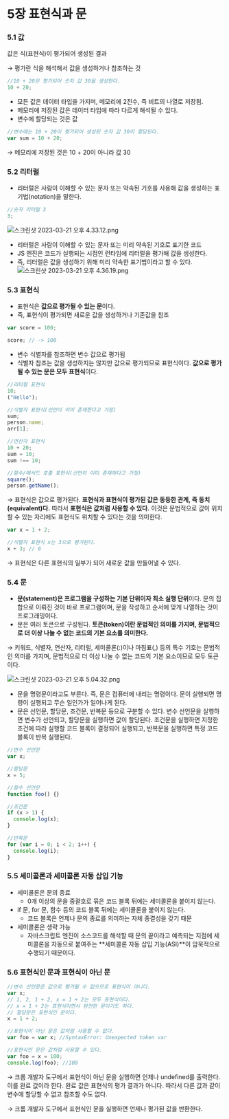 # 5장 표현식과 문

### 5.1 값

값은 식(표현식)이 평가되어 생성된 결과

→ 평가란 식을 해석해서 값을 생성하거나 참조하는 것

```jsx
//10 + 20은 평가되어 숫자 값 30을 생성한다.
10 + 20;
```

- 모든 값은 데이터 타입을 가지며, 메모리에 2진수, 즉 비트의 나열로 저장됨.
- 메모리에 저장된 값은 데이터 타입에 따라 다르게 해석될 수 있다.
- 변수에 할당되는 것은 값

```jsx
//변수에는 10 + 20이 평가되어 생성된 숫자 값 30이 할당된다.
var sum = 10 + 20;
```

→ 메모리에 저장된 것은 10 + 20이 아니라 값 30

### 5.2 리터럴

- 리터럴은 사람이 이해할 수 있는 문자 또는 약속된 기호를 사용해 값을 생성하는 표기법(notation)을 말한다.

```jsx
//숫자 리터럴 3
3;
```

![스크린샷 2023-03-21 오후 4.33.12.png](https://s3-us-west-2.amazonaws.com/secure.notion-static.com/e47903b9-807c-4c62-b937-567bf5c5c009/%E1%84%89%E1%85%B3%E1%84%8F%E1%85%B3%E1%84%85%E1%85%B5%E1%86%AB%E1%84%89%E1%85%A3%E1%86%BA_2023-03-21_%E1%84%8B%E1%85%A9%E1%84%92%E1%85%AE_4.33.12.png)

- 리터럴은 사람이 이해할 수 있는 문자 또는 미리 약속된 기호로 표기한 코드
- JS 엔진은 코드가 실행되는 시점인 런타임에 리터럴을 평가해 값을 생성한다.
- 즉, 리터럴은 값을 생성하기 위해 미리 약속한 표기법이라고 할 수 있다.
  ![스크린샷 2023-03-21 오후 4.36.19.png](https://s3-us-west-2.amazonaws.com/secure.notion-static.com/f07eb387-d772-4373-bb4e-c4152c6476b5/%E1%84%89%E1%85%B3%E1%84%8F%E1%85%B3%E1%84%85%E1%85%B5%E1%86%AB%E1%84%89%E1%85%A3%E1%86%BA_2023-03-21_%E1%84%8B%E1%85%A9%E1%84%92%E1%85%AE_4.36.19.png)

### 5.3 표현식

- 표현식은 **값으로 평가될 수 있는 문**이다.
- 즉, 표현식이 평가되면 새로운 값을 생성하거나 기존값을 참조

```jsx
var score = 100;
```

```jsx
score; // -> 100
```

- 변수 식별자를 참조하면 변수 값으로 평가됨
- 식별자 참조는 값을 생성하지는 않지만 값으로 평가되므로 표현식이다. **값으로 평가될 수 있는 문은 모두 표현식**이다.

```jsx
//리터럴 표현식
10;
("Hello");

//식별자 표현식(선언이 이미 존재한다고 가정)
sum;
person.name;
arr[1];

//연산자 표현식
10 + 20;
sum = 10;
sum !== 10;

//함수/메서드 호출 표현식(선언이 이미 존재하다고 가정)
square();
person.getName();
```

→ 표현식은 값으로 평가된다. **표현식과 표현식이 평가된 값은 동등한 관계, 즉 동치(equivalent)다.** 따라서 **표현식은 값처럼 사용할 수 있다.** 이것은 문법적으로 값이 위치할 수 있는 자리에도 표현식도 위치할 수 있다는 것을 의미한다.

```jsx
var x = 1 + 2;

//식별자 표현식 x는 3으로 평가된다.
x + 3; // 6
```

→ 표현식은 다른 표현식의 일부가 되어 새로운 값을 만들어낼 수 있다.

### 5.4 문

- **문(statement)은 프로그램을 구성하는 기본 단위이자 최소 실행 단위**이다. 문의 집합으로 이뤄진 것이 바로 프로그램이며, 문을 작성하고 순서에 맞게 나열하는 것이 프로그래밍이다.
- 문은 여러 토큰으로 구성된다. **토큰(token)이란 문법적인 의미를 가지며, 문법적으로 더 이상 나눌 수 없는 코드의 기본 요소를 의미한다.**

→ 키워드, 식별자, 연산자, 리터럴, 세미콜론(:)이나 마침표(,) 등의 특수 기호는 문법적인 의미를 가지며, 문법적으로 더 이상 나눌 수 없는 코드의 기본 요소이므로 모두 토큰이다.

![스크린샷 2023-03-21 오후 5.04.32.png](https://s3-us-west-2.amazonaws.com/secure.notion-static.com/e6f48365-2183-4a31-85be-a781b89ae8de/%E1%84%89%E1%85%B3%E1%84%8F%E1%85%B3%E1%84%85%E1%85%B5%E1%86%AB%E1%84%89%E1%85%A3%E1%86%BA_2023-03-21_%E1%84%8B%E1%85%A9%E1%84%92%E1%85%AE_5.04.32.png)

- 문을 명령문이라고도 부른다. 즉, 문은 컴퓨터에 내리는 명령이다. 문이 실행되면 명령이 실행되고 무슨 일인가가 일어나게 된다.
- 문은 선언문, 할당문, 조건문, 반복문 등으로 구분할 수 있다. 변수 선언문을 실행하면 변수가 선언되고, 할당문을 실행하면 값이 할당된다. 조건문을 실행하면 지정한 조건에 따라 실행할 코드 블록이 결정되어 실행되고, 반복문을 실행하면 특정 코드 블록이 반복 실행된다.

```jsx
//변수 선언문
var x;

//할당문
x = 5;

//함수 선언문
function foo() {}

//조건문
if (x > 1) {
  console.log(x);
}

//반복문
for (var i = 0; i < 2; i++) {
  console.log(i);
}
```

### 5.5 세미콜론과 세미콜론 자동 삽입 기능

- 세미콜론은 문의 종료
  - 0개 이상의 문을 중괄호로 묶은 코드 블록 뒤에는 세미콜론을 붙이지 않는다.
- if 문, for 문, 함수 등의 코드 블록 뒤에는 세미콜론을 붙이지 않는다.
  - 코드 블록은 언제나 문의 종료를 의미하는 자체 종결성을 갖기 때문
- 세미콜론은 생략 가능
  - 자바스크립트 엔진이 소스코드를 해석할 때 문의 끝이라고 예측되는 지점에 세미콜론을 자동으로 붙여주는 **세미콜론 자동 삽입 기능(ASI)**이 암묵적으로 수행되기 때문이다.

### 5.6 표현식인 문과 표현식이 아닌 문

```jsx
//변수 선언문은 값으로 평가될 수 없으므로 표현식이 아니다.
var x;
// 1, 2, 1 + 2, x = 1 + 2는 모두 표현식이다.
// x = 1 + 2는 표현식이면서 완전한 문이기도 하다.
// 할당문은 표현식인 문이다.
x = 1 + 2;

//표현식이 아닌 문은 값처럼 사용할 수 없다.
var foo = var x; //SyntaxError: Unexpected token var

//표현식인 문은 값처럼 사용할 수 있다.
var foo = x = 100;
console.log(foo); //100
```

→ 크롬 개발자 도구에서 표현식이 아닌 문을 실행하면 언제나 undefined를 출력한다. 이를 완료 값이라 한다. 완료 값은 표현식의 평가 결과가 아니다. 따라서 다른 값과 같이 변수에 할당할 수 없고 참조할 수도 없다.

→ 크롬 개발자 도구에서 표현식인 문을 실행하면 언제나 평가된 값을 반환한다.
